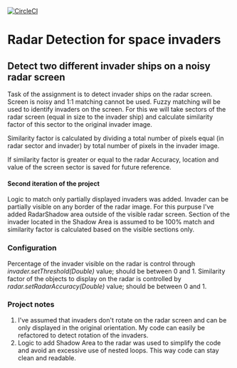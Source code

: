 [![CircleCI](https://circleci.com/gh/alexkozlov71/spaceInvaders/tree/master.svg?style=svg&circle-token=7233c58b3c05482ed2bbf56faa49e325fb087a29)](https://circleci.com/gh/alexkozlov71/spaceInvaders/tree/master)
# Radar Detection for space invaders


## Detect two different invader ships on a noisy radar screen

Task of the assignment is to detect invader ships on the radar screen. Screen is noisy and 1:1 matching cannot be used. Fuzzy matching will be used to identify invaders on the screen.
For this we will take sectors of the radar screen (equal in size to the invader ship) and calculate similarity factor of this sector to the original invader image.

Similarity factor is calculated by dividing a total number of pixels equal (in radar sector and invader) by total number of pixels in the invader image.

If similarity factor is greater or equal to the radar Accuracy, location and value of the screen sector is saved for future reference.

#### Second iteration of the project

Logic to match only partially displayed invaders was added. Invader can be partially visible on any border of the radar image. For this purpuse I've added RadarShadow area outside of the visible radar screen.
Section of the invader located in the Shadow Area is assumed to be 100% match and similarity factor is calculated based on the visible sections only.

### Configuration
Percentage of the invader visible on the radar is control through *invader.setThreshold(Double)* value; should be between 0 and 1.
Similarity factor of the objects to display on the radar is controlled by *radar.setRadarAccuracy(Double)* value; should be between 0 and 1.


### Project notes

1. I've assumed that invaders don't rotate on the radar screen and can be only displayed in the original orientation. My code can easily be refactored to detect rotation of the invaders.
2. Logic to add Shadow Area to the radar was used to simplify the code and avoid an excessive use of nested loops. This way code can stay clean and readable. 




 
